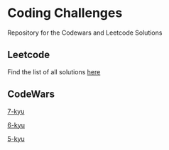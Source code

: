 # Coding Challenges

Repository for the Codewars and Leetcode Solutions

## Leetcode

Find the list of all solutions [here](leetcode/README.md)

## CodeWars

[7-kyu](7-kyu/index.md)

[6-kyu](6-kyu/index.md)

[5-kyu](5-kyu/index.md)
